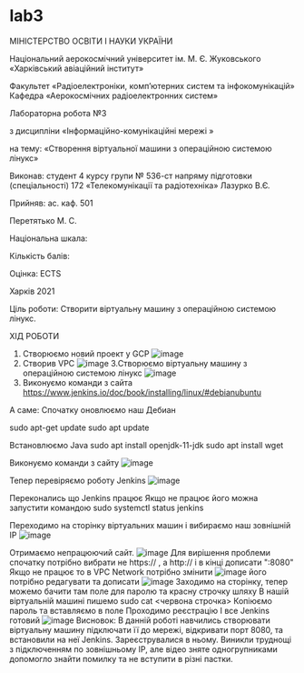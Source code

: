 # lab3
МІНІСТЕРСТВО ОСВІТИ І НАУКИ УКРАЇНИ

Національний аерокосмічний університет ім. М. Є. Жуковського «Харківський авіаційний інститут»

Факультет «Радіоелектроніки, комп’ютерних систем та інфокомунікацій» Кафедра «Аерокосмічних радіоелектронних систем»

Лабораторна робота №3

з дисципліни «Інформаційно-комунікаційні мережі »

на тему: «Створення віртуальної машини з операційною системою лінукс»

Виконав: студент 4 курсу групи № 536-ст напряму підготовки (спеціальності) 172 «Телекомунікації та радіотехніка» Лазурко В.Є.

Прийняв: ас. каф. 501

Перетятько М. С.

Національна шкала:

Кількість балів:

Оцінка: ECTS

Харків 2021

Ціль роботи: Створити віртуальну машину з операційною системою лінукс.

ХІД РОБОТИ

1. Cтворюємо новий проект у GCP
![image](https://user-images.githubusercontent.com/79759252/117306573-73695400-ae88-11eb-903a-76cd5af2e372.png)
2. Створив VPC
![image](https://user-images.githubusercontent.com/79759252/117307318-220d9480-ae89-11eb-81b1-a9234fe078ab.png)
3.Створюємо віртуальну машину з операційною системою лінукс
![image](https://user-images.githubusercontent.com/79759252/117307451-41a4bd00-ae89-11eb-8703-39be08e44968.png)
4. Виконуємо команди з сайта https://www.jenkins.io/doc/book/installing/linux/#debianubuntu

А саме:
Спочатку оновлюємо наш Дебиан

sudo apt-get update
sudo apt update

Встановлюємо Java
sudo apt install openjdk-11-jdk
sudo apt install wget

Виконуємо команди з сайту
![image](https://user-images.githubusercontent.com/79759252/117354047-9102e180-aeb9-11eb-94c3-bd99550d0a22.png)

Тепер перевіряємо роботу Jenkins
![image](https://user-images.githubusercontent.com/79759252/117354143-abd55600-aeb9-11eb-86b0-b32254183d01.png)

Переконались що Jenkins працює
Якщо не працює його можна запустити командою
sudo systemctl status jenkins

Переходимо на сторінку віртуальних машин і вибираємо наш зовнішній IP
![image](https://user-images.githubusercontent.com/79759252/117354401-f22ab500-aeb9-11eb-9132-816badb554d2.png)

Отримаємо непрацюючий сайт.
![image](https://user-images.githubusercontent.com/79759252/117354479-0c649300-aeba-11eb-8ed2-3409ed925a62.png)
Для вирішення проблеми спочатку потрібно вибрати не https:// , а http://
і в кінці дописати ":8080"
Якщо не працює то в VPC Network потрібно змінити 
![image](https://user-images.githubusercontent.com/79759252/117354726-5cdbf080-aeba-11eb-9301-ffea3a59988c.png)
його потрібно редагувати та дописати
![image](https://user-images.githubusercontent.com/79759252/117354854-8563ea80-aeba-11eb-8a58-d9b35cd9c0b7.png)
Заходимо на сторінку, тепер можемо бачити там поле для паролю та красну строчку шляху
В нашій віртуальній машині пишемо 
sudo cat <червона строчка>
Копіюємо пароль та вставляємо в поле
Проходимо реєстрацію
І все Jenkins готовий
![image](https://user-images.githubusercontent.com/79759252/117355268-08854080-aebb-11eb-801b-233f74da782e.png)
Висновок: В данній роботі навчились створювати віртуальну машину підключати її до мережі, відкривати порт 8080, та встановили на неї Jenkins. Зареєструвалися в ньому. Виникли труднощі з підключенням по зовнішньому IP, але відео зняте одногрупниками допомогло знайти помилку та не вступити в різні пастки. 
